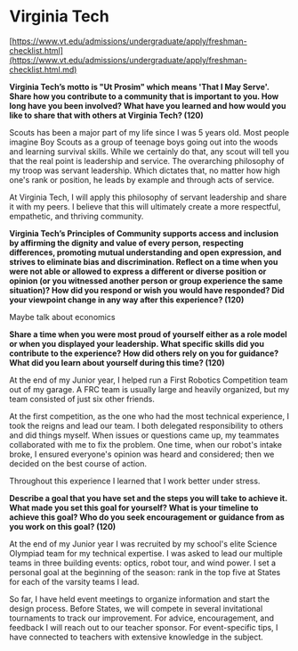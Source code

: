 # Virginia Tech

[https://www.vt.edu/admissions/undergraduate/apply/freshman-checklist.html](https://www.vt.edu/admissions/undergraduate/apply/freshman-checklist.html.md)

**Virginia Tech’s motto is "Ut Prosim" which means 'That I May Serve'. Share how
you contribute to a community that is important to you. How long have you been
involved? What have you learned and how would you like to share that with
others at Virginia Tech? (120)**

Scouts has been a major part of my life since I was 5 years old. Most people
imagine Boy Scouts as a group of teenage boys going out into the woods and
learning survival skills. While we certainly do that, any scout will tell you
that the real point is leadership and service. The overarching philosophy of my
troop was servant leadership. Which dictates that, no matter how high one's
rank or position, he leads by example and through acts of service.

At Virginia Tech, I will apply this philosophy of servant leadership and share
it with my peers. I believe that this will ultimately create a more respectful,
empathetic, and thriving community.

**Virginia Tech’s Principles of Community supports access and inclusion by
affirming the dignity and value of every person, respecting differences,
promoting mutual understanding and open expression, and strives to eliminate
bias and discrimination. Reflect on a time when you were not able or allowed to
express a different or diverse position or opinion (or you witnessed another
person or group experience the same situation)? How did you respond or wish you
would have responded? Did your viewpoint change in any way after this
experience? (120)**

Maybe talk about economics

**Share a time when you were most proud of yourself either as a role model or
when you displayed your leadership. What specific skills did you contribute to
the experience? How did others rely on you for guidance? What did you learn
about yourself during this time? (120)**

At the end of my Junior year, I helped run a First Robotics Competition team
out of my garage. A FRC team is usually large and heavily organized, but my
team consisted of just six other friends. 

At the first competition, as the one who had the most technical experience, I
took the reigns and lead our team. I both delegated responsibility to others
and did things myself. When issues or questions came up, my teammates
collaborated with me to fix the problem. One time, when our robot's intake
broke, I ensured everyone's opinion was heard and considered; then we decided
on the best course of action.

Throughout this experience I learned that I work better under stress.

**Describe a goal that you have set and the steps you will take to achieve it.
What made you set this goal for yourself? What is your timeline to achieve this
goal? Who do you seek encouragement or guidance from as you work on this goal?
(120)**

At the end of my Junior year I was recruited by my school's elite Science
Olympiad team for my technical expertise. I was asked to lead our multiple
teams in three building events: optics, robot tour, and wind power. I set a
personal goal at the beginning of the season: rank in the top five at States
for each of the varsity teams I lead.

So far, I have held event meetings to organize information and start the design
process. Before States, we will compete in several invitational tournaments to
track our improvement. For advice, encouragement, and feedback I will reach out
to our teacher sponsor. For event-specific tips, I have connected to teachers
with extensive knowledge in the subject.

